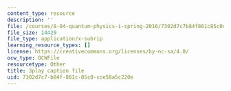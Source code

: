 ```yaml
---
content_type: resource
description: ''
file: /courses/8-04-quantum-physics-i-spring-2016/7302d7c7b84f861c85c0cce58a5c220e_8abBLKEZLaI.srt
file_size: 14429
file_type: application/x-subrip
learning_resource_types: []
license: https://creativecommons.org/licenses/by-nc-sa/4.0/
ocw_type: OCWFile
resourcetype: Other
title: 3play caption file
uid: 7302d7c7-b84f-861c-85c0-cce58a5c220e
---
```

